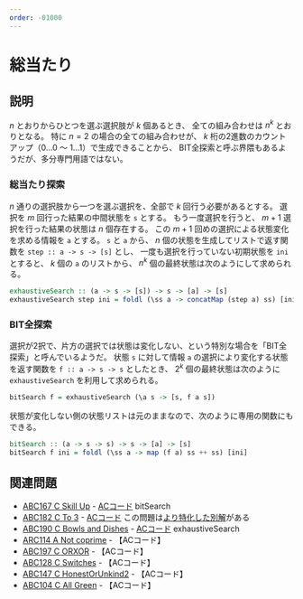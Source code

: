 ```yaml
---
order: -01000
---
```

# 総当たり

## 説明

$n$ とおりからひとつを選ぶ選択肢が $k$ 個あるとき、
全ての組み合わせは $n^k$ とおりとなる。
特に $n=2$ の場合の全ての組み合わせが、
$k$ 桁の2進数のカウントアップ（0...0 ～ 1...1）で生成できることから、
BIT全探索と呼ぶ界隈もあるようだが、多分専門用語ではない。

### 総当たり探索

$n$ 通りの選択肢から一つを選ぶ選択を、全部で $k$ 回行う必要があるとする。
選択を $m$ 回行った結果の中間状態を `s` とする。
もう一度選択を行うと、 $m+1$ 選択を行った結果の状態は $n$ 個存在する。
この $m+1$ 回めの選択による状態変化を求める情報を `a` とする。
`s` と `a` から、 $n$ 個の状態を生成してリストで返す関数を `step :: a -> s -> [s]` とし、
一度も選択を行っていない初期状態を `ini` とすると、
$k$ 個の `a` のリストから、 $n^k$ 個の最終状態は次のようにして求められる。

```haskell
exhaustiveSearch :: (a -> s -> [s]) -> s -> [a] -> [s]
exhaustiveSearch step ini = foldl (\ss a -> concatMap (step a) ss) [ini]
```

### BIT全探索

選択が2択で、片方の選択では状態は変化しない、という特別な場合を「BIT全探索」と呼んでいるようだ。
状態 `s` に対して情報 `a` の選択により変化する状態を返す関数を `f :: a -> s -> s` としたとき、
$2^k$ 個の最終状態は次のように `exhaustiveSearch` を利用して求められる。

```haskell
bitSearch f = exhaustiveSearch (\a s -> [s, f a s])
```

状態が変化しない側の状態リストは元のままなので、次のように専用の関数にもできる。

```haskell
bitSearch :: (a -> s -> s) -> s -> [a] -> [s]
bitSearch f ini = foldl (\ss a -> map (f a) ss ++ ss) [ini]
```

## 関連問題

- [ABC167 C Skill Up](https://atcoder.jp/contests/abc167/tasks/abc167_c) - [ACコード](https://atcoder.jp/contests/abc167/submissions/22739273) bitSearch
- [ABC182 C To 3](https://atcoder.jp/contests/abc182/tasks/abc182_c) - [ACコード](https://atcoder.jp/contests/abc182/submissions/22739342) この問題は[より特化した別解](https://atcoder.jp/contests/abc182/submissions/18003556)がある
- [ABC190 C Bowls and Dishes](https://atcoder.jp/contests/abc190/tasks/abc190_c) - [ACコード](https://atcoder.jp/contests/abc190/submissions/22739391) exhaustiveSearch
- [ARC114 A Not coprime](https://atcoder.jp/contests/arc114/tasks/arc114_a) - 【ACコード】
- [ABC197 C ORXOR](https://atcoder.jp/contests/abc197/tasks/abc197_c) - 【ACコード】
- [ABC128 C Switches](https://atcoder.jp/contests/abc128/tasks/abc128_c) - 【ACコード】
- [ABC147 C HonestOrUnkind2](https://atcoder.jp/contests/abc147/tasks/abc147_c) - 【ACコード】
- [ABC104 C All Green](https://atcoder.jp/contests/abc104/tasks/abc104_c) - 【ACコード】

<!--
### 英語でなんて言うの？

「総当り戦」はround-robinというらしいが、計算機関係ではこれは別の意味があるので使えない。  
「総当たり攻撃」bruite-force attackは計算機関係の用語であるが、これもね…
-->
